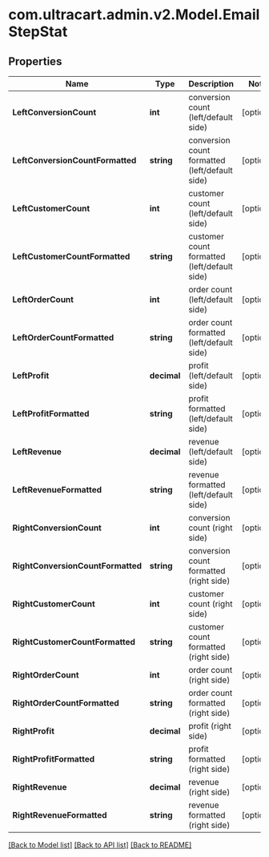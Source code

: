 
# com.ultracart.admin.v2.Model.EmailStepStat

## Properties

Name | Type | Description | Notes
------------ | ------------- | ------------- | -------------
**LeftConversionCount** | **int** | conversion count (left/default side) | [optional] 
**LeftConversionCountFormatted** | **string** | conversion count formatted (left/default side) | [optional] 
**LeftCustomerCount** | **int** | customer count (left/default side) | [optional] 
**LeftCustomerCountFormatted** | **string** | customer count formatted (left/default side) | [optional] 
**LeftOrderCount** | **int** | order count (left/default side) | [optional] 
**LeftOrderCountFormatted** | **string** | order count formatted (left/default side) | [optional] 
**LeftProfit** | **decimal** | profit (left/default side) | [optional] 
**LeftProfitFormatted** | **string** | profit formatted (left/default side) | [optional] 
**LeftRevenue** | **decimal** | revenue (left/default side) | [optional] 
**LeftRevenueFormatted** | **string** | revenue formatted (left/default side) | [optional] 
**RightConversionCount** | **int** | conversion count (right side) | [optional] 
**RightConversionCountFormatted** | **string** | conversion count formatted (right side) | [optional] 
**RightCustomerCount** | **int** | customer count (right side) | [optional] 
**RightCustomerCountFormatted** | **string** | customer count formatted (right side) | [optional] 
**RightOrderCount** | **int** | order count (right side) | [optional] 
**RightOrderCountFormatted** | **string** | order count formatted (right side) | [optional] 
**RightProfit** | **decimal** | profit (right side) | [optional] 
**RightProfitFormatted** | **string** | profit formatted (right side) | [optional] 
**RightRevenue** | **decimal** | revenue (right side) | [optional] 
**RightRevenueFormatted** | **string** | revenue formatted (right side) | [optional] 

[[Back to Model list]](../README.md#documentation-for-models)
[[Back to API list]](../README.md#documentation-for-api-endpoints)
[[Back to README]](../README.md)

